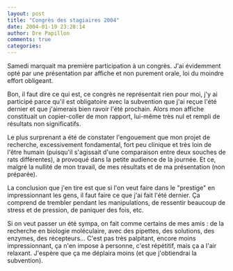 ```yaml
---
layout: post
title: "Congrès des stagiaires 2004"
date: 2004-01-19 23:28:14
author: Dre Papillon
comments: true
categories: 
---
```



Samedi marquait ma première participation à un congrès.  J'ai évidemment opté par une présentation par affiche et non purement orale, loi du moindre effort obligeant.

Bon, il faut dire ce qui est, ce congrès ne représentait rien pour moi, j'y ai participé parce qu'il est obligatoire avec la subvention que j'ai reçue l'été dernier et que j'aimerais bien ravoir l'été prochain.  Alors mon affiche constituait un copier-coller de mon rapport, lui-même très nul et rempli de résultats non significatifs.

Le plus surprenant a été de constater l'engouement que mon projet de recherche, excessivement fondamental, fort peu clinique et très loin de l'être humain (puisqu'il s'agissait d'une comparaison entre deux souches de rats différentes), a provoqué dans la petite audience de la journée. Et ce, malgré la nullité de mon travail, de mes résultats et de ma présentation (non préparée).

La conclusion que j'en tire est que si l'on veut faire dans le "prestige" en impressionnant les gens, il faut faire ce que j'ai fait l'été dernier.  Ça comprend de trembler pendant les manipulations, de ressentir beaucoup de stress et de pression, de paniquer des fois, etc.

Si on veut passer un été sympa, on fait comme certains de mes amis : de la recherche en biologie moléculaire, avec des pipettes, des solutions, des enzymes, des récepteurs...  C'est pas très palpitant, encore moins impressionnant, ça n'en impose à personne, c'est répétitif, mais ça a l'air relaxant.  J'espère que ça me déplaira moins (et que j'obtiendrai la subvention).